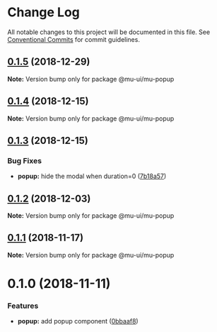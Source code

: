 # Change Log

All notable changes to this project will be documented in this file.
See [Conventional Commits](https://conventionalcommits.org) for commit guidelines.

## [0.1.5](https://github.com/mu-ui/mu-ui/compare/@mu-ui/mu-popup@0.1.4...@mu-ui/mu-popup@0.1.5) (2018-12-29)

**Note:** Version bump only for package @mu-ui/mu-popup





## [0.1.4](https://github.com/mu-ui/mu-ui/compare/@mu-ui/mu-popup@0.1.3...@mu-ui/mu-popup@0.1.4) (2018-12-15)

**Note:** Version bump only for package @mu-ui/mu-popup





## [0.1.3](https://github.com/mu-ui/mu-ui/compare/@mu-ui/mu-popup@0.1.2...@mu-ui/mu-popup@0.1.3) (2018-12-15)


### Bug Fixes

* **popup:** hide the modal when duration=0 ([7b18a57](https://github.com/mu-ui/mu-ui/commit/7b18a57))





## [0.1.2](https://github.com/mu-ui/mu-ui/compare/@mu-ui/mu-popup@0.1.1...@mu-ui/mu-popup@0.1.2) (2018-12-03)

**Note:** Version bump only for package @mu-ui/mu-popup





## [0.1.1](https://github.com/mu-ui/mu-ui/compare/@mu-ui/mu-popup@0.1.0...@mu-ui/mu-popup@0.1.1) (2018-11-17)

**Note:** Version bump only for package @mu-ui/mu-popup





# 0.1.0 (2018-11-11)


### Features

* **popup:** add popup component ([0bbaaf8](https://github.com/mu-ui/mu-ui/commit/0bbaaf8))
